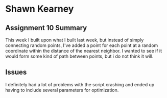 # Shawn Kearney

## Assignment 10 Summary

This week I built upon what I built last week, but instead of simply connecting random points, I've added a point for each point at a random coordinate within the distance of the nearest neighbor. I wanted to see if it would form some kind of path between points, but i do not think it will.

## Issues

I definitely had a lot of problems with the script crashing and ended up having to include several parameters for optimization.
